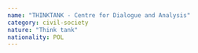 ```yaml
---
name: "THINKTANK - Centre for Dialogue and Analysis"
category: civil-society
nature: "Think tank"
nationality: POL
---
```

    